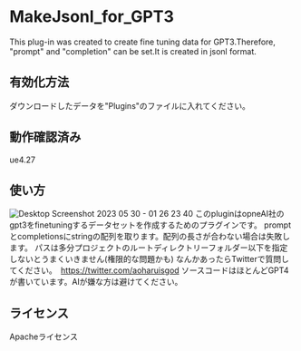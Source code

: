 # MakeJsonl_for_GPT3
This plug-in was created to create fine tuning data for GPT3.Therefore, "prompt" and "completion" can be set.It is created in jsonl format.

## 有効化方法
ダウンロードしたデータを"Plugins"のファイルに入れてください。
## 動作確認済み
ue4.27
## 使い方
![Desktop Screenshot 2023 05 30 - 01 26 23 40](https://github.com/aoharudesu/MakeJsonl_for_GPT3/assets/97249122/51b82bb9-ad01-41cf-ac47-9e8da1c4a536)
このpluginはopneAI社のgpt3をfinetuningするデータセットを作成するためのプラグインです。
promptとcompletionsにstringの配列を取ります。配列の長さが合わない場合は失敗します。
パスは多分プロジェクトのルートディレクトリーフォルダー以下を指定しないとうまくいきません(権限的な問題かも)
なんかあったらTwitterで質問してください。　https://twitter.com/aoharuisgod
ソースコードはほとんどGPT4が書いています。AIが嫌な方は避けてください。
## ライセンス
Apacheライセンス
